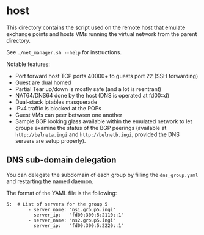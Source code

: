 # host

This directory contains the script used on the remote host that
emulate exchange points and hosts VMs running the virtual network from the
parent directory.

See `./net_manager.sh --help` for instructions.

Notable features:
* Port forward host TCP ports 40000+<group number> to guests port 22 (SSH forwarding)
* Guest are dual homed
* Partial Tear up/down is mostly safe (and a lot is reentrant)
* NAT64/DNS64 done by the host (DNS is operated at fd00::d)
* Dual-stack iptables masquerade
* IPv4 traffic is blocked at the POPs
* Guest VMs can peer between one another
* Sample BGP looking glass available within the emulated network to let groups
  examine the status of the BGP peerings (available at `http://belneta.ingi`
  and `http://belnetb.ingi`, provided the DNS servers are setup properly).

## DNS sub-domain delegation

You can delegate the subdomain of each group by filling the `dns_group.yaml`
and restarting the named daemon.

The format of the YAML file is the following:
```
5:  # List of servers for the group 5
        - server_name: "ns1.group5.ingi" 
          server_ip:   "fd00:300:5:2110::1"
        - server_name: "ns2.group5.ingi"
          server_ip:   "fd00:300:5:2220::1"
```


